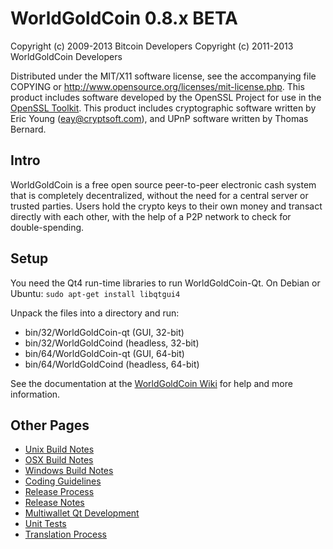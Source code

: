 WorldGoldCoin 0.8.x BETA
====================

Copyright (c) 2009-2013 Bitcoin Developers
Copyright (c) 2011-2013 WorldGoldCoin Developers

Distributed under the MIT/X11 software license, see the accompanying
file COPYING or http://www.opensource.org/licenses/mit-license.php.
This product includes software developed by the OpenSSL Project for use in the [OpenSSL Toolkit](http://www.openssl.org/). This product includes
cryptographic software written by Eric Young ([eay@cryptsoft.com](mailto:eay@cryptsoft.com)), and UPnP software written by Thomas Bernard.


Intro
---------------------
WorldGoldCoin is a free open source peer-to-peer electronic cash system that is
completely decentralized, without the need for a central server or trusted
parties.  Users hold the crypto keys to their own money and transact directly
with each other, with the help of a P2P network to check for double-spending.


Setup
---------------------
You need the Qt4 run-time libraries to run WorldGoldCoin-Qt. On Debian or Ubuntu:
	`sudo apt-get install libqtgui4`

Unpack the files into a directory and run:

- bin/32/WorldGoldCoin-qt (GUI, 32-bit)
- bin/32/WorldGoldCoind (headless, 32-bit)
- bin/64/WorldGoldCoin-qt (GUI, 64-bit)
- bin/64/WorldGoldCoind (headless, 64-bit)

See the documentation at the [WorldGoldCoin Wiki](http://WorldGoldCoin.info)
for help and more information.


Other Pages
---------------------
- [Unix Build Notes](build-unix.md)
- [OSX Build Notes](build-osx.md)
- [Windows Build Notes](build-msw.md)
- [Coding Guidelines](coding.md)
- [Release Process](release-process.md)
- [Release Notes](release-notes.md)
- [Multiwallet Qt Development](multiwallet-qt.md)
- [Unit Tests](unit-tests.md)
- [Translation Process](translation_process.md)
